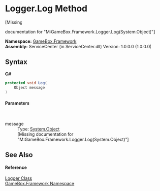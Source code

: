 # Logger.Log Method 
 

\[Missing <summary> documentation for "M:GameBox.Framework.Logger.Log(System.Object)"\]

**Namespace:**&nbsp;<a href="a8957fe6-9cc0-3a6d-cd5c-a2a246efee1e">GameBox.Framework</a><br />**Assembly:**&nbsp;ServiceCenter (in ServiceCenter.dll) Version: 1.0.0.0 (1.0.0.0)

## Syntax

**C#**<br />
``` C#
protected void Log(
	Object message
)
```


#### Parameters
&nbsp;<dl><dt>message</dt><dd>Type: <a href="http://msdn2.microsoft.com/zh-cn/library/e5kfa45b" target="_blank">System.Object</a><br />\[Missing <param name="message"/> documentation for "M:GameBox.Framework.Logger.Log(System.Object)"\]</dd></dl>

## See Also


#### Reference
<a href="547b0213-be9a-925d-2a57-f4e4c6dc6300">Logger Class</a><br /><a href="a8957fe6-9cc0-3a6d-cd5c-a2a246efee1e">GameBox.Framework Namespace</a><br />